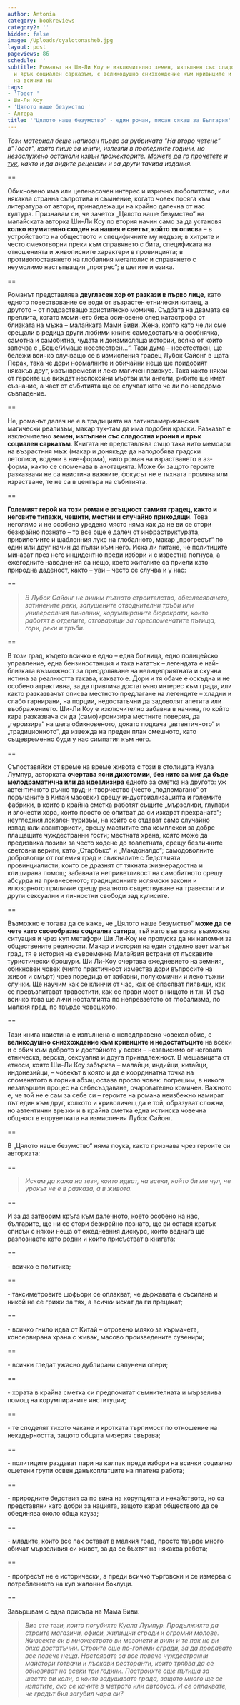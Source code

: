 ```yaml
---
author: Antonia
category: bookreviews
category2: ''
hidden: false
image: /Uploads/cyalotonasheb.jpg
layout: post
pageviews: 86
schedule: ''
subtitle: Романът на Ши-Ли Коу е изключително земен, изпълнен със сладостна ирония
  и ярък социален сарказъм, с великодушно снизхождение към кривиците и недостатъците
  на всички ни
tags:
- 'Тоест '
- Ши-Ли Коу
- 'Цялото наше безумство '
- Алтера
title: '"Цялото наше безумство" - един роман, писан сякаш за България'
---
```


*Този материал беше написан първо за рубриката "На второ четене"  в"Тоест", която пише за книги, излезли в последните години, но незаслужено останали извън прожекторите. [Можете да го прочетете и тук](https://www.toest.bg/na-vtoro-chetene-cyaloto-nashe-bezumstvo/), както и да видите рецензии и за други такива издания.* 

\==

Обикновено има или целенасочен интерес и изрично любопитство, или някаква странна съпротива и съмнение, когато човек посяга към литература от автори, принадлежащи на крайно далечна от нас култура. Признавам си, че зачетох „Цялото наше безумство“ на малайската авторка Ши-Ли Коу по втория начин само за да установя **колко изумително сходен на нашия е светът, който тя описва** – в устройството на обществото и специфичните му недъзи; в хитрите и често смехотворни преки към справянето с бита, спецификата на отношенията и живописните характери в провинцията; в противопоставянето на глобалния мегаполис и справянето с неумолимо настъпващия „прогрес“; в шегите и езика.

\==

Романът представлява **двугласен хор от разкази в първо лице**, като едното повествование се води от възрастен етнически китаец, а другото – от подрастващо християнско момиче. Съдбата на двамата се преплита, когато момичето бива осиновено след катастрофа от близката на мъжа – малайката Мами Биви. Жена, която като че ли сме срещали в редица други любими книги: самодостатъчна особнячка, самотна и самобитна, чудата и доизмисляща истории, всяка от които започва с „Беше/Имаше неестествен…“. Тази дума – неестествен, ще бележи всичко случващо се в измисления градец Лубок Сайонг в щата Перак, така че дори нормалните и обичайни неща ще придобият някакъв друг, извънвремеви и леко магичен привкус. Така както някои от героите ще виждат неспокойни мъртви или ангели, рибите ще имат съзнание, а част от събитията ще се случват като че ли по неведомо съвпадение.

\==

Не, романът далеч не е в традицията на латиноамериканския магически реализъм, макар тук-там да има подобни краски. Разказът е изключително **земен, изпълнен със сладостна ирония и ярък социален сарказъм**. Книгата не представлява също така нито мемоари на възрастния мъж (макар и донякъде да наподобява градски летописи, водени в ние-форма), нито роман на израстването в аз-форма, както се споменава в анотацията. Може би защото героите разказвачи не са наистина важните, фокусът не е тяхната промяна или израстване, те не са в центъра на събитията.

\==

**Големият герой на този роман е всъщност самият градец, както и неговите типажи, чешити, местни и случайно приходящи**. Това неголямо и не особено уредено място няма как да не ви се стори безкрайно познато – то все още е далеч от инфраструктурата, привилегиите и шаблонния лукс на глобалното, макар „прогресът“ по един или друг начин да пълзи към него. Иска ли питане, че политиците минават през него инцидентно преди избори и с известна погнуса, а ежегодните наводнения са нещо, което жителите са приели като природна даденост, както – уви – често се случва и у нас:

\==

> *В Лубок Сайонг не виним пътното строителство, обезлесяването, затинените реки, запушените отводнителни тръби или универсалния виновник, корумпираните бюрократи, които работят в отделите, отговарящи за гореспоменатите пътища, гори, реки и тръби.*

\==

В този град, където всичко е едно – една болница, едно полицейско управление, една бензиностанция и така нататък – легендата е най-близката възможност за преодоляване на нелицеприятната и скучна истина за реалността такава, каквато е. Дори и тя обаче е оскъдна и не особено атрактивна, за да привлича достатъчно интерес към града, или както разказвачът описва местното предлагане на легендите – хладни и слабо гарнирани, на порции, недостатъчни да задоволят апетита или въображението. Ши-Ли Коу е изключително забавна в начина, по който кара разказвача си да (само)иронизира местните поверия, да „героизира“ на шега обикновеното, докато подкача „автентичното“ и „традиционното“, да извежда на преден план смешното, като същевременно буди у нас симпатия към него. 

\==

Съпоставяйки от време на време живота с този в столицата Куала Лумпур, авторката **очертава ясни дихотомии, без нито за миг да бъде мелодраматична или да идеализира** едното за сметка на другото: уж автентичното ръчно труд-и-творчество (често „подпомагано“ от поръчаните в Китай масовки) срещу индустриализацията и големите фабрики, в които в крайна сметка работят същите „мързеливи, глупави и злочести хора, които просто се опитват да си изкарат прехраната“; неугледния локален туризъм, на който се отдават само случайно изпаднали авантюристи, срещу маститите спа комплекси за добре плащащите чуждестранни гости; местната храна, която може да предизвика позиви за често ходене до тоалетната, срещу безличните световни вериги, като „Старбъкс“ и „Макдоналдс“; самодоволните доброволци от големия град и свикналите с бедствията провинциалисти, които се дразнят от тяхната жизнерадостна и клиширана помощ; забавната неприветливост на самобитното срещу абсурда на привнесеното; традиционните ислямски закони и илюзорното приличие срещу реалното съществуване на травестити и други сексуални и личностни свободи зад кулисите.

\==

Възможно е тогава да се каже, че „Цялото наше безумство“ **може да се чете като своеобразна социална сатира**, тъй като във всяка възможна ситуация и чрез куп метафори Ши Ли-Коу не пропуска да ни напомни за обществените реалности. Макар и история на един отделно взет малък град, тя е история на съвременна Малайзия встрани от лъскавите туристически брошури. Ши Ли-Коу очертава ежедневието на земния, обикновен човек (чиято практичност измества дори въпросите на живот и смърт) чрез поредица от забавни, полукомични и леко тъжни случки. Ще научим как се клинчи от час, как се спасяват пиявици, как се превъзпитават травестити, как се прави мост в нищото и т.н. И във всичко това ще личи носталгията по непревзетото от глобализма, по малкия град, по твърде човешкото. 

\==

Тази книга наистина е изпълнена с неподправено човеколюбие, с **великодушно снизхождение към кривиците и недостатъците** на всеки и с обич към доброто и достойното у всеки – независимо от неговата етническа, верска, сексуална и друга принадлежност. В мешавицата от етноси, която Ши-Ли Коу забърква – малайци, индийци, китайци, индонезийци, – човекът в която и да е координатна точка на споменатото в горния абзац остава просто човек: погрешим, в никога незавършен процес на себесъздаване, очарователно комичен. Важното е, че той не е сам за себе си – героите на романа неизбежно намират път един към друг, колкото и криволичещ да е той, образуват сложни, но автентични връзки и в крайна сметка една истинска човечна общност в епруветката на измисления Лубок Сайонг.

\==

В „Цялото наше безумство“ няма поука, както признава чрез героите си авторката:

\==

> *Искам да кажа на тези, които идват, на всеки, който би ме чул, че урокът не е в разказа, а в живота.*
>

\==

И за да затворим кръга към далечното, което особено на нас, българите, ще ни се стори безкрайно познато, ще ви оставя кратък списък с някои неща от ежедневния дискурс, които веднага ще разпознаете като родни
и които присъстват в книгата:

\==

\- всичко е политика;

\==

\- таксиметровите шофьори се оплакват, че държавата е съсипана и никой не се грижи за тях, а всички искат да ги прецакат;

\==

\- всичко гнило идва от Китай – отровено мляко за кърмачета, консервирана храна с живак, масово произведените сувенири;

\==

\- всички гледат ужасно дублирани сапунени опери;

\==

\- хората в крайна сметка си предпочитат съмнителната и мързелива помощ на корумпираните институции;

\==

\- те споделят тихото чакане и кротката търпимост по отношение на некадърността, защото общата мизерия свързва;

\==

\- политиците раздават пари на калпак преди избори на всички социално ощетени групи освен данъкоплатците на платена работа;

\==

\- природните бедствия са по вина на корупцията и нехайството, но са представяни като добри за нацията, защото карат обществото да се обединява около обща кауза;

\==

\- младите, които все пак остават в малкия град, просто твърде много обичат мързеливия си живот, за да се бъхтят на някаква работа;

\==

\- прогресът не е исторически, а преди всичко търговски и се измерва с потреблението на куп жалонни боклуци.

\==

Завършвам с една присъда на Мама Биви:

> *Вие сте тези, които погубихте Куала Лумпур. Продължихте да строите магазини, офиси, жилищни сгради и огромни молове. Живеехте си в множеството ви мезонети и вили и те пак не ви бяха достатъчни. Строите още по-големи сгради, за да продавате все повече неща. Настоявате за все повече чуждестранни майстори готвачи и лъскави ресторанти, които трябва да се обновяват на всеки три години. Построихте още пътища за шестте ви коли, с които задушавате града, защото много ще се изпотите, ако се качите в метрото или автобуса. И се оплаквате, че градът бил загубил чара си?*
>
>